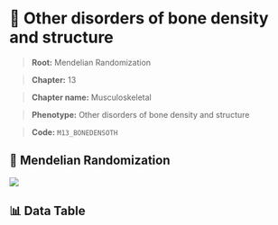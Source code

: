 # 🧪 Other disorders of bone density and structure

> **Root:** Mendelian Randomization

> **Chapter:** 13  

> **Chapter name:** Musculoskeletal

> **Phenotype:** Other disorders of bone density and structure  

> **Code:** `M13_BONEDENSOTH`

## 🧬 Mendelian Randomization  

<img src="/MR/Figures/Forward/M13_BONEDENSOTH.png"/>

## 📊 Data Table

<CsvTableMRF src="/MR/Data/Forward/M13_BONEDENSOTH.csv"/>
